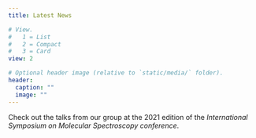```yaml
---
title: Latest News

# View.
#   1 = List
#   2 = Compact
#   3 = Card
view: 2

# Optional header image (relative to `static/media/` folder).
header:
  caption: ""
  image: ""
---
```


Check out the talks from our group at the 2021 edition of the *International Symposium on Molecular Spectroscopy conference*.

